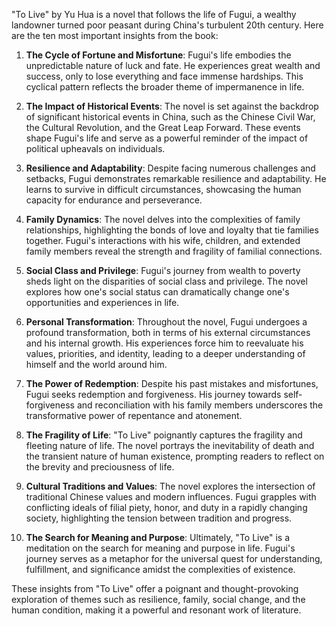 "To Live" by Yu Hua is a novel that follows the life of Fugui, a wealthy landowner turned poor peasant during China's turbulent 20th century. Here are the ten most important insights from the book:

1. **The Cycle of Fortune and Misfortune**: Fugui's life embodies the unpredictable nature of luck and fate. He experiences great wealth and success, only to lose everything and face immense hardships. This cyclical pattern reflects the broader theme of impermanence in life.

2. **The Impact of Historical Events**: The novel is set against the backdrop of significant historical events in China, such as the Chinese Civil War, the Cultural Revolution, and the Great Leap Forward. These events shape Fugui's life and serve as a powerful reminder of the impact of political upheavals on individuals.

3. **Resilience and Adaptability**: Despite facing numerous challenges and setbacks, Fugui demonstrates remarkable resilience and adaptability. He learns to survive in difficult circumstances, showcasing the human capacity for endurance and perseverance.

4. **Family Dynamics**: The novel delves into the complexities of family relationships, highlighting the bonds of love and loyalty that tie families together. Fugui's interactions with his wife, children, and extended family members reveal the strength and fragility of familial connections.

5. **Social Class and Privilege**: Fugui's journey from wealth to poverty sheds light on the disparities of social class and privilege. The novel explores how one's social status can dramatically change one's opportunities and experiences in life.

6. **Personal Transformation**: Throughout the novel, Fugui undergoes a profound transformation, both in terms of his external circumstances and his internal growth. His experiences force him to reevaluate his values, priorities, and identity, leading to a deeper understanding of himself and the world around him.

7. **The Power of Redemption**: Despite his past mistakes and misfortunes, Fugui seeks redemption and forgiveness. His journey towards self-forgiveness and reconciliation with his family members underscores the transformative power of repentance and atonement.

8. **The Fragility of Life**: "To Live" poignantly captures the fragility and fleeting nature of life. The novel portrays the inevitability of death and the transient nature of human existence, prompting readers to reflect on the brevity and preciousness of life.

9. **Cultural Traditions and Values**: The novel explores the intersection of traditional Chinese values and modern influences. Fugui grapples with conflicting ideals of filial piety, honor, and duty in a rapidly changing society, highlighting the tension between tradition and progress.

10. **The Search for Meaning and Purpose**: Ultimately, "To Live" is a meditation on the search for meaning and purpose in life. Fugui's journey serves as a metaphor for the universal quest for understanding, fulfillment, and significance amidst the complexities of existence.

These insights from "To Live" offer a poignant and thought-provoking exploration of themes such as resilience, family, social change, and the human condition, making it a powerful and resonant work of literature.
